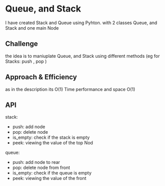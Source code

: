 # Queue, and Stack
<!-- Short summary or background information -->
I have created Stack and Queue using Pyhton. with 2 classes Queue, and Stack and one main Node

## Challenge
<!-- Description of the challenge -->
the idea is to maniuplate Queue, and Stack using different methods (eg for Stacks: push , pop )

## Approach & Efficiency
<!-- What approach did you take? Why? What is the Big O space/time for this approach? -->
as in the description its O(1) Time performance and space O(1)

## API
<!-- Description of each method publicly available to your Stack and Queue-->
stack:
- push: add node
- pop: delete node
- is_empty: check if the stack is empty
- peek: viewing the value of the top Nod

queue:
- push: add node to rear
- pop: delete node from front
- is_empty: check if the queue is empty
- peek: viewing the value of the front
